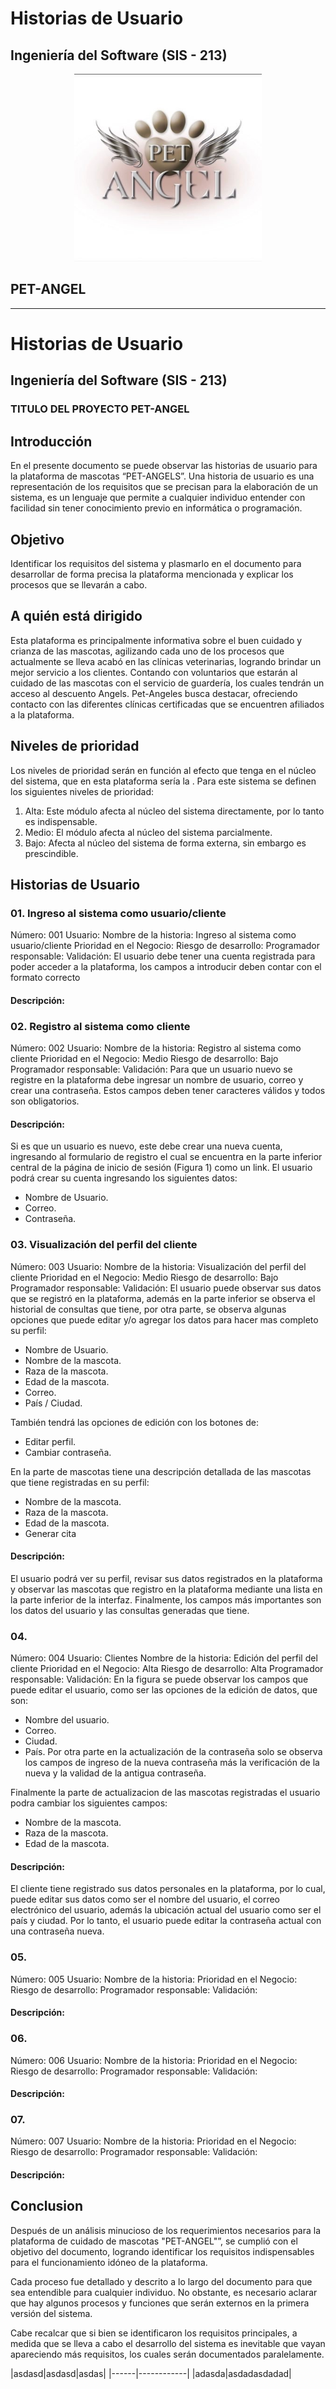 ﻿
# Historias de Usuario
## Ingeniería del Software (SIS - 213)
<p align="center"><img src="img/PetAngel.jpg" width="300"></p>

## PET-ANGEL
---

# Historias de Usuario
## Ingeniería del Software (SIS - 213)

### TITULO DEL PROYECTO PET-ANGEL


## Introducción
En el presente documento se puede observar las historias de usuario para la plataforma de mascotas “PET-ANGELS”. Una historia de usuario es una representación de los requisitos que se precisan para la elaboración de un sistema, es un lenguaje que permite a cualquier individuo entender con facilidad sin tener conocimiento previo en informática o programación.

## Objetivo
Identificar los requisitos del sistema y plasmarlo en el documento para desarrollar de forma precisa la plataforma mencionada y explicar los procesos que se llevarán a cabo.

## A quién está dirigido

Esta plataforma es principalmente informativa sobre el buen cuidado y crianza de las mascotas, agilizando cada uno de los procesos que actualmente se lleva acabó en las clínicas veterinarias, logrando brindar un mejor servicio a los clientes. Contando con voluntarios que estarán al cuidado de las mascotas con el servicio de guardería, los cuales tendrán un acceso al descuento Angels. Pet-Angeles busca destacar, ofreciendo contacto con las diferentes clínicas certificadas que se encuentren afiliados a la plataforma.

## Niveles de prioridad
Los niveles de prioridad serán en función al efecto que tenga en el núcleo del sistema, que en esta plataforma sería la . Para este sistema se definen los siguientes niveles de prioridad:

1. Alta: Este módulo afecta al núcleo del sistema directamente, por lo tanto es indispensable.
2. Medio: El módulo afecta al núcleo del sistema parcialmente.
3. Bajo: Afecta al núcleo del sistema de forma externa, sin embargo es prescindible.

## Historias de Usuario
### 01. Ingreso al sistema como usuario/cliente

Número: 001      Usuario: 
Nombre de la historia: Ingreso al sistema como usuario/cliente
Prioridad en el Negocio:             Riesgo de desarrollo: 
Programador responsable: 
Validación:  El usuario debe tener una cuenta registrada para poder acceder a la plataforma, los campos a introducir deben contar con el formato correcto


#### Descripción:


### 02.  Registro al sistema como cliente

Número: 002      Usuario: 
Nombre de la historia: Registro al sistema como cliente
Prioridad en el Negocio: Medio            Riesgo de desarrollo: Bajo
Programador responsable: 
Validación: Para que un usuario nuevo se registre en la plataforma debe ingresar un nombre de usuario, correo y crear una contraseña. Estos campos deben tener caracteres válidos y todos son obligatorios.

#### Descripción:
Si es que un usuario es nuevo, este debe crear una nueva cuenta, ingresando al formulario de registro el cual se encuentra en la parte inferior central de la página de inicio de sesión (Figura 1) como un link. El usuario podrá crear su cuenta ingresando los siguientes datos:
- Nombre de Usuario.
- Correo.
- Contraseña.

### 03. Visualización del perfil del cliente

Número: 003      Usuario: 
Nombre de la historia: Visualización del perfil del cliente
Prioridad en el Negocio:  Medio           Riesgo de desarrollo: Bajo
Programador responsable: 
Validación: El usuario puede observar sus datos que se registró en la plataforma, además en la parte inferior se observa el historial de consultas que tiene, por otra parte, se observa algunas opciones que puede editar y/o agregar los datos para hacer mas completo su perfil:
- Nombre de Usuario.
- Nombre de la mascota.
- Raza de la mascota.
- Edad de la mascota.
- Correo.
- País / Ciudad.

También tendrá las opciones de edición con los botones de:
- Editar perfil.
- Cambiar contraseña.

En la parte de mascotas tiene una descripción detallada de las mascotas que tiene registradas en su perfil:
- Nombre de la mascota.
- Raza de la mascota.
- Edad de la mascota.
- Generar cita


#### Descripción:
El usuario podrá ver su perfil, revisar sus datos registrados en la plataforma y observar las mascotas que registro en la plataforma mediante una lista en la parte inferior de la interfaz. Finalmente, los campos más importantes son los datos del usuario y las consultas generadas que tiene.


### 04. 

Número: 004      Usuario: Clientes
Nombre de la historia: Edición del perfil del cliente
Prioridad en el Negocio: Alta            Riesgo de desarrollo: Alta
Programador responsable: 
Validación: En la figura se puede observar los campos que puede editar el usuario, como ser las
opciones de la edición de datos, que son:
- Nombre del usuario.
- Correo.
- Ciudad.
- País.
Por otra parte en la actualización de la contraseña solo se observa los campos de ingreso de la
nueva contraseña más la verificación de la nueva y la validad de la antigua contraseña.

Finalmente la parte de actualizacion de las mascotas registradas el usuario podra cambiar los siguientes campos:
- Nombre de la mascota.
- Raza de la mascota.
- Edad de la mascota.


#### Descripción:
El cliente tiene registrado sus datos personales en la plataforma, por lo cual, puede editar sus datos como ser el nombre del usuario, el correo electrónico del usuario, además la ubicación actual del usuario como ser el país y ciudad. Por lo tanto, el usuario puede editar la contraseña actual con una contraseña nueva.


### 05. 

Número: 005      Usuario: 
Nombre de la historia: 
Prioridad en el Negocio:             Riesgo de desarrollo: 
Programador responsable: 
Validación: 


#### Descripción:


### 06. 

Número: 006      Usuario: 
Nombre de la historia: 
Prioridad en el Negocio:             Riesgo de desarrollo: 
Programador responsable: 
Validación: 


#### Descripción:


### 07. 

Número: 007      Usuario: 
Nombre de la historia: 
Prioridad en el Negocio:             Riesgo de desarrollo: 
Programador responsable: 
Validación: 


#### Descripción:


## Conclusion

Después de un análisis minucioso de los requerimientos necesarios para la plataforma de cuidado de mascotas "PET-ANGEL"”, se cumplió con el objetivo del documento, logrando identificar los requisitos indispensables para el funcionamiento idóneo de la plataforma.

Cada proceso fue detallado y descrito a lo largo del documento para que sea entendible para cualquier individuo. No obstante, es necesario aclarar que hay algunos procesos y funciones que serán externos en la primera versión del sistema.

Cabe recalcar que si bien se identificaron los requisitos principales, a medida que se lleva a cabo el desarrollo del sistema es inevitable que vayan apareciendo más requisitos, los cuales serán documentados paralelamente.

|asdasd|asdasd|asdas|
|------|------------|
|adasda|asdadasdadad|